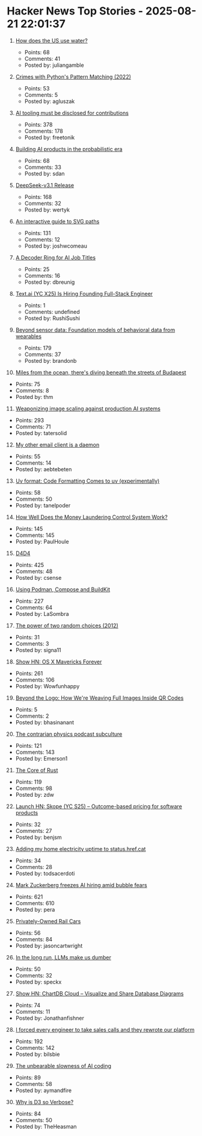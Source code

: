 # Hacker News Top Stories - 2025-08-21 22:01:37

1. [How does the US use water?](https://www.construction-physics.com/p/how-does-the-us-use-water)
   - Points: 68
   - Comments: 41
   - Posted by: juliangamble

2. [Crimes with Python's Pattern Matching (2022)](https://www.hillelwayne.com/post/python-abc/)
   - Points: 53
   - Comments: 5
   - Posted by: agluszak

3. [AI tooling must be disclosed for contributions](https://github.com/ghostty-org/ghostty/pull/8289)
   - Points: 378
   - Comments: 178
   - Posted by: freetonik

4. [Building AI products in the probabilistic era](https://giansegato.com/essays/probabilistic-era)
   - Points: 68
   - Comments: 33
   - Posted by: sdan

5. [DeepSeek-v3.1 Release](https://api-docs.deepseek.com/news/news250821)
   - Points: 168
   - Comments: 32
   - Posted by: wertyk

6. [An interactive guide to SVG paths](https://www.joshwcomeau.com/svg/interactive-guide-to-paths/)
   - Points: 131
   - Comments: 12
   - Posted by: joshwcomeau

7. [A Decoder Ring for AI Job Titles](https://www.dbreunig.com/2025/08/21/a-guide-to-ai-titles.html)
   - Points: 25
   - Comments: 16
   - Posted by: dbreunig

8. [Text.ai (YC X25) Is Hiring Founding Full-Stack Engineer](https://www.ycombinator.com/companies/text-ai/jobs/OJBr0v2-founding-full-stack-engineer)
   - Points: 1
   - Comments: undefined
   - Posted by: RushiSushi

9. [Beyond sensor data: Foundation models of behavioral data from wearables](https://arxiv.org/abs/2507.00191)
   - Points: 179
   - Comments: 37
   - Posted by: brandonb

10. [Miles from the ocean, there's diving beneath the streets of Budapest](https://www.cnn.com/2025/08/18/travel/budapest-diving-molnar-janos-cave)
   - Points: 75
   - Comments: 8
   - Posted by: thm

11. [Weaponizing image scaling against production AI systems](https://blog.trailofbits.com/2025/08/21/weaponizing-image-scaling-against-production-ai-systems/)
   - Points: 293
   - Comments: 71
   - Posted by: tatersolid

12. [My other email client is a daemon](https://feyor.sh/blog/my-other-email-client-is-a-mail-daemon/)
   - Points: 55
   - Comments: 14
   - Posted by: aebtebeten

13. [Uv format: Code Formatting Comes to uv (experimentally)](https://pydevtools.com/blog/uv-format-code-formatting-comes-to-uv-experimentally/)
   - Points: 58
   - Comments: 50
   - Posted by: tanelpoder

14. [How Well Does the Money Laundering Control System Work?](https://www.journals.uchicago.edu/doi/10.1086/735665)
   - Points: 145
   - Comments: 145
   - Posted by: PaulHoule

15. [D4D4](https://www.nmichaels.org/musings/d4d4/d4d4/)
   - Points: 425
   - Comments: 48
   - Posted by: csense

16. [Using Podman, Compose and BuildKit](https://emersion.fr/blog/2025/using-podman-compose-and-buildkit/)
   - Points: 227
   - Comments: 64
   - Posted by: LaSombra

17. [The power of two random choices (2012)](https://brooker.co.za/blog/2012/01/17/two-random.html)
   - Points: 31
   - Comments: 3
   - Posted by: signa11

18. [Show HN: OS X Mavericks Forever](https://mavericksforever.com/)
   - Points: 261
   - Comments: 106
   - Posted by: Wowfunhappy

19. [Beyond the Logo: How We're Weaving Full Images Inside QR Codes](https://blog.nitroqr.com/beyond-the-logo-how-were-weaving-full-images-inside-qr-codes)
   - Points: 5
   - Comments: 2
   - Posted by: bhasinanant

20. [The contrarian physics podcast subculture](https://timothynguyen.org/2025/08/21/physics-grifters-eric-weinstein-sabine-hossenfelder-and-a-crisis-of-credibility/)
   - Points: 121
   - Comments: 143
   - Posted by: Emerson1

21. [The Core of Rust](https://jyn.dev/the-core-of-rust/)
   - Points: 119
   - Comments: 98
   - Posted by: zdw

22. [Launch HN: Skope (YC S25) – Outcome-based pricing for software products](undefined)
   - Points: 32
   - Comments: 27
   - Posted by: benjsm

23. [Adding my home electricity uptime to status.href.cat](https://aggressivelyparaphrasing.me/2025/08/21/adding-my-home-electricity-uptime-to-status-href-cat/)
   - Points: 34
   - Comments: 28
   - Posted by: todsacerdoti

24. [Mark Zuckerberg freezes AI hiring amid bubble fears](https://www.telegraph.co.uk/business/2025/08/21/zuckerberg-freezes-ai-hiring-amid-bubble-fears/)
   - Points: 621
   - Comments: 610
   - Posted by: pera

25. [Privately-Owned Rail Cars](https://www.amtrak.com/privately-owned-rail-cars)
   - Points: 56
   - Comments: 84
   - Posted by: jasoncartwright

26. [In the long run, LLMs make us dumber](https://desunit.com/blog/in-the-long-run-llms-make-us-dumber/)
   - Points: 50
   - Comments: 32
   - Posted by: speckx

27. [Show HN: ChartDB Cloud – Visualize and Share Database Diagrams](https://app.chartdb.io)
   - Points: 74
   - Comments: 11
   - Posted by: Jonathanfishner

28. [I forced every engineer to take sales calls and they rewrote our platform](https://old.reddit.com/r/Entrepreneur/comments/1mw5yfg/forced_every_engineer_to_take_sales_calls_they/)
   - Points: 192
   - Comments: 142
   - Posted by: bilsbie

29. [The unbearable slowness of AI coding](https://joshuavaldez.com/the-unbearable-slowness-of-ai-coding/)
   - Points: 89
   - Comments: 58
   - Posted by: aymandfire

30. [Why is D3 so Verbose?](https://theheasman.com/short_stories/why-is-d3-code-so-long-and-complicated-or-why-is-it-so-verbose/)
   - Points: 84
   - Comments: 50
   - Posted by: TheHeasman

